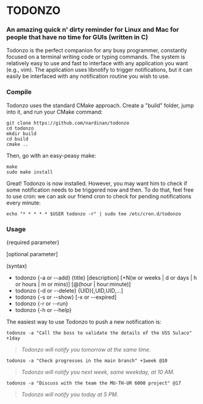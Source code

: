 # TODONZO
### An amazing quick n' dirty reminder for Linux and Mac for people that have no time for GUIs (written in C)

Todonzo is the perfect companion for any busy programmer, constantly focused on a terminal writing code or typing commands. The system is relatively easy to use and fast to interface with any application you want (e.g., vim). The application uses libnotify to trigger notifications, but it can easily be interfaced with any notification routine you wish to use.

### Compile

Todonzo uses the standard CMake approach. Create a "build" folder, jump into it, and run your CMake command:

```console
git clone https://github.com/nardinan/todonzo
cd todonzo
mkdir build
cd build
cmake ..
```

Then, go with an easy-peasy make:

```console
make
sudo make install
```

Great! Todonzo is now installed. However, you may want him to check if some notification needs to be triggered now and then. To do that, feel free to use cron: we can ask our friend cron to check for pending notifications every minute:

```console
echo "* * * * * $USER todonzo -r" | sudo tee /etc/cron.d/todonzo
```

### Usage

{required parameter}

[optional parameter]

(syntax)

- todonzo {-a or --add} {title} [description] [+N(w or weeks | d or days | h or hours | m or mins)] [@(hour | hour:minute)]
- todonzo {-d or --delete} {UID}[,UID,UID,...]
- todonzo {-s or --show} [-x or --expired]
- todonzo {-r or --run}
- todonzo {-h or --help}

The easiest way to use Todonzo to push a new notification is:

```console
todonzo -a "Call the boss to validate the details of the USS Sulaco" +1day
```
> *Todonzo will notify you tomorrow at the same time.*

```console
todonzo -a "Check progresses in the main branch" +1week @10
```
> *Todonzo will notify you next week, same weekday, at 10 AM.*

```console
todonzo -a "Discuss with the team the MU-TH-UR 6000 project" @17
```
> *Todonzo will notify you today at 5 PM.*
